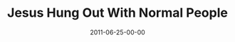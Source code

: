 ---
layout: message
category: message
series: "Jesus: The Greatest Show on Earth"
title: "Jesus Hung Out With Normal People"
date: 2011-06-25-00-00
message_id: 680
sc-permalink-url: "http://soundcloud.com/crdschurch/jesus-hung-out-with-normal"
audio: "http://s3.amazonaws.com/crossroads-media/messages/audio/greatestshow02.mp3"
audio-duration: "43:08"
program: "http://s3.amazonaws.com/crossroads-media/documents/06_25-26_11Program.pdf"
description: "Brian Tome talks about how Jesus went out of his way to hang out with normal people."
video: "http://s3.amazonaws.com/crossroads-media/messages/video/greatestshow02.mp4"
video-duration: "43:14"
yt-embed-url: "//www.youtube.com/embed/GD5nhUp-wCg"
video-image: "http://s3.amazonaws.com/crossroads-media/images/greatestshow02_still.jpg"
tag: 
 - tome
 - friendship
 - relationships
 - citylink
 - baptism
 - program
 - game-change
explicit: false
---